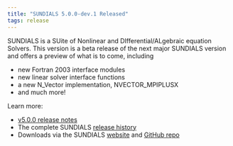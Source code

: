 ```yaml
---
title: "SUNDIALS 5.0.0-dev.1 Released"
tags: release
---
```


SUNDIALS is a SUite of Nonlinear and DIfferential/ALgebraic equation Solvers. This version is a beta release of the next major SUNDIALS version and offers a preview of what is to come, including
- new Fortran 2003 interface modules
- new linear solver interface functions
- a new N_Vector implementation, NVECTOR_MPIPLUSX
- and much more!

Learn more:
- [v5.0.0 release notes](https://github.com/LLNL/sundials/releases/tag/v5.0.0-dev.1)
- The complete SUNDIALS [release history](https://computing.llnl.gov/projects/sundials/release-history)
- Downloads via the SUNDIALS [website](https://computing.llnl.gov/projects/sundials) and [GitHub repo](https://github.com/LLNL/sundials)
